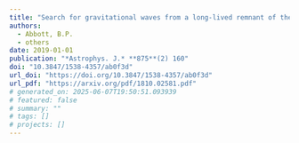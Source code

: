 ```yaml
---
title: "Search for gravitational waves from a long-lived remnant of the binary neutron star merger GW170817"
authors:
  - Abbott, B.P.
  - others
date: 2019-01-01
publication: "*Astrophys. J.* **875**(2) 160"
doi: "10.3847/1538-4357/ab0f3d"
url_doi: "https://doi.org/10.3847/1538-4357/ab0f3d"
url_pdf: "https://arxiv.org/pdf/1810.02581.pdf"
# generated_on: 2025-06-07T19:50:51.093939
# featured: false
# summary: ""
# tags: []
# projects: []
---
```

